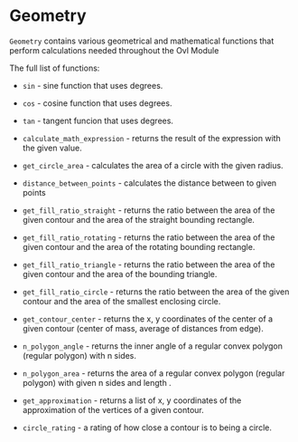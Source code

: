 # Geometry

`Geometry` contains various geometrical and mathematical functions that perform calculations needed
throughout the Ovl Module 

The full list of functions:

- `sin` - sine function that uses degrees.

- `cos` - cosine function that uses degrees.

- `tan` - tangent funcion that uses degrees.

- `calculate_math_expression` - returns the result of the expression with the given value.

- `get_circle_area` - calculates the area of a circle with the given radius.

- `distance_between_points` - calculates the distance between to given points

- `get_fill_ratio_straight` - returns the ratio between the area of the given contour and the area of the straight bounding rectangle.

- `get_fill_ratio_rotating` - returns the ratio between the area of the given contour and the area of the rotating bounding rectangle. 

- `get_fill_ratio_triangle` - returns the ratio between the area of the given contour and the area of the bounding triangle.

- `get_fill_ratio_circle` - returns the ratio between the area of the given contour and the area of the smallest enclosing circle.

- `get_contour_center` - returns the x, y coordinates of the center of a given contour (center of mass, average of distances from edge).

- `n_polygon_angle` -  returns the inner angle of a regular convex polygon (regular polygon) with n sides.

- `n_polygon_area` -  returns the area of a regular convex polygon (regular polygon) with  given n sides and length .

- `get_approximation` - returns a list of x, y coordinates of the approximation of the vertices of a given contour.

- `circle_rating` - a rating of how close a contour is to being a circle.
